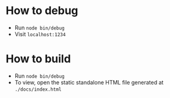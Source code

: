 
How to debug
===
- Run `node bin/debug`
- Visit `localhost:1234`


How to build
===
- Run `node bin/debug`
- To view, open the static standalone HTML file generated at `./docs/index.html`

